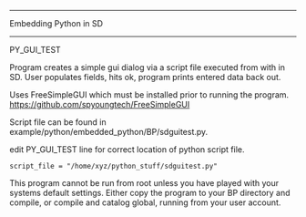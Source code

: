 **********************
Embedding Python in SD
**********************

PY_GUI_TEST

Program creates a simple gui dialog via a script file executed from with in SD.
User populates fields, hits ok, program prints entered data back out.

Uses FreeSimpleGUI which must be installed prior to running the program.
https://github.com/spyoungtech/FreeSimpleGUI

Script file can be found in example/python/embedded_python/BP/sdguitest.py. 

edit PY_GUI_TEST line for correct location of python script file.

    script_file = "/home/xyz/python_stuff/sdguitest.py"

This program cannot be run from root unless you have played with your systems default settings.
Either copy the program to your BP directory and compile, or compile and catalog global, running from
your user account.

    
